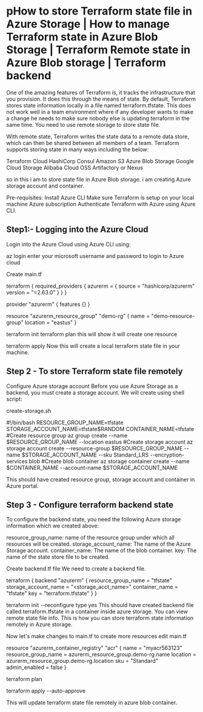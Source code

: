 # pHow to store Terraform state file in Azure Storage | How to manage Terraform state in Azure Blob Storage | Terraform Remote state in Azure Blob storage | Terraform backend

One of the amazing features of Terraform is, it tracks the infrastructure that you provision. It does this through the means of state. By default, Terraform stores state information locally in a file named terraform.tfstate. This does not work well in a team environment where if any developer wants to make a change he needs to make sure nobody else is updating terraform in the same time. You need to use remote storage to store state file.

With remote state, Terraform writes the state data to a remote data store, which can then be shared between all members of a team. Terraform supports storing state in many ways including the below:

Terraform Cloud
HashiCorp Consul
Amazon S3
Azure Blob Storage
Google Cloud Storage
Alibaba Cloud OSS
Artifactory or Nexus 

so in this i am to store state file in Azure Blob storage. i am creating Azure storage account and container.

Pre-requisites:
Install Azure CLI
Make sure Terraform is setup on your local machine
Azure subscription 
Authenticate Terraform with Azure using Azure CLI.

## Step1:- Logging into the Azure Cloud
Login into the Azure Cloud using Azure CLI using:

az login
enter your microsoft username and password to login to Azure cloud

Create main.tf


terraform {
  required_providers {
    azurerm = {
      source  = "hashicorp/azurerm"
      version = "=2.63.0"
    }
  }
}

provider "azurerm" {
  features {}
}

resource "azurerm_resource_group" "demo-rg" {
  name     = "demo-resource-group"
  location = "eastus"
}

terraform init 
terraform plan 
this will show it will create one resource

terraform apply 
Now this will create a local terraform state file in your machine.

## Step 2 - To store Terraform state file remotely
Configure Azure storage account
Before you use Azure Storage as a backend, you must create a storage account. We will create using shell script:

create-storage.sh

#!/bin/bash
RESOURCE_GROUP_NAME=tfstate
STORAGE_ACCOUNT_NAME=tfstate$RANDOM
CONTAINER_NAME=tfstate
#Create resource group
az group create --name $RESOURCE_GROUP_NAME --location eastus
#Create storage account
az storage account create --resource-group $RESOURCE_GROUP_NAME --name $STORAGE_ACCOUNT_NAME --sku Standard_LRS --encryption-services blob
#Create blob container
az storage container create --name $CONTAINER_NAME --account-name $STORAGE_ACCOUNT_NAME

This should have created resource group, storage account and container in Azure portal.

## Step 3 - Configure terraform backend state 
To configure the backend state, you need the following Azure storage information which we created above:

resource_group_name: name of the resource group under which all resources will be created.
storage_account_name: The name of the Azure Storage account.
container_name: The name of the blob container.
key: The name of the state store file to be created.

Create backend.tf file
We need to create a backend file.

terraform {
    backend "azurerm" {
        resource_group_name  = "tfstate"
        storage_account_name = "<storage_acct_name>"
        container_name       = "tfstate"
        key                  = "terraform.tfstate"
    }
}


terraform init --reconfigure
type yes
This should have created backend file called terraform.tfstate in a container inside azure storage.
You can view remote state file info.
This is how you can store terraform state information remotely in Azure storage. 

Now let's make changes to main.tf to create more resources
edit main.tf

resource "azurerm_container_registry" "acr" {
  name                = "myacr563123"
  resource_group_name = azurerm_resource_group.demo-rg.name
  location            = azurerm_resource_group.demo-rg.location
  sku                 = "Standard"
  admin_enabled       = false
}

terraform plan

terraform apply --auto-approve

This will update terraform state file remotely in azure blob container.